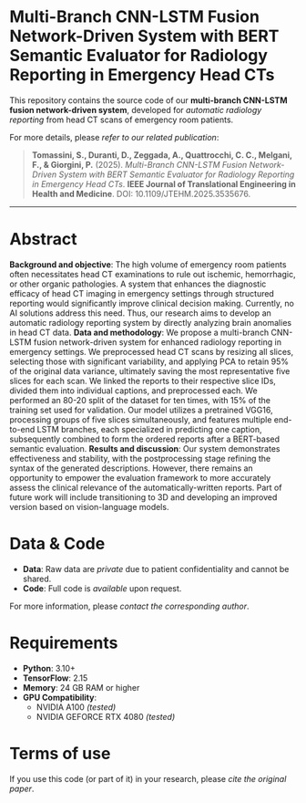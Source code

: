 # Multi-Branch CNN-LSTM Fusion Network-Driven System with BERT Semantic Evaluator for Radiology Reporting in Emergency Head CTs

This repository contains the source code of our **multi-branch CNN-LSTM fusion network-driven system**, developed for *automatic radiology reporting* from head CT scans of emergency room patients.  

For more details, please *refer to our related publication*:


> **Tomassini, S., Duranti, D., Zeggada, A., Quattrocchi, C. C., Melgani, F., & Giorgini, P.** (2025). *Multi-Branch CNN-LSTM Fusion Network-Driven System with BERT Semantic Evaluator for Radiology Reporting in Emergency Head CTs*. **IEEE Journal of Translational Engineering in Health and Medicine**. DOI: 10.1109/JTEHM.2025.3535676.

---

# Abstract

**Background and objective**: The high volume of emergency room patients often necessitates head CT examinations to rule out ischemic, hemorrhagic, or other organic pathologies. A system that enhances the diagnostic efficacy of head CT imaging in emergency settings through structured reporting would significantly improve clinical decision making. Currently, no AI solutions address this need. Thus, our research aims to develop an automatic radiology reporting system by directly analyzing brain anomalies in head CT data. 
**Data and methodology**: We propose a multi-branch CNN-LSTM fusion network-driven system for enhanced radiology reporting in emergency settings. We preprocessed head CT scans by resizing all slices, selecting those with significant variability, and applying PCA to retain 95% of the original data variance, ultimately saving the most representative five slices for each scan. We linked the reports to their respective slice IDs, divided them into individual captions, and preprocessed each. We performed an 80-20 split of the dataset for ten times, with 15% of the training set used for validation. Our model utilizes a pretrained VGG16, processing groups of five slices simultaneously, and features multiple end-to-end LSTM branches, each specialized in predicting one caption, subsequently combined to form the ordered reports after a BERT-based semantic evaluation. 
**Results and discussion**: Our system demonstrates effectiveness and stability, with the postprocessing stage refining the syntax of the generated descriptions. However, there remains an opportunity to empower the evaluation framework to more accurately assess the clinical relevance of the automatically-written reports. Part of future work will include transitioning to 3D and developing an improved version based on vision-language models.

# Data & Code

- **Data**: Raw data are *private* due to patient confidentiality and cannot be shared.  
- **Code**: Full code is *available* upon request.

For more information, please *contact the corresponding author*.  

# Requirements
- **Python**: 3.10+  
- **TensorFlow**: 2.15  
- **Memory**: 24 GB RAM or higher  
- **GPU Compatibility**:  
  - NVIDIA A100 *(tested)*  
  - NVIDIA GEFORCE RTX 4080 *(tested)*  

# Terms of use
If you use this code (or part of it) in your research, please *cite the original paper*.  
